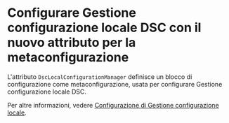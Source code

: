 # Configurare Gestione configurazione locale DSC con il nuovo attributo per la metaconfigurazione

L'attributo `DscLocalConfigurationManager` definisce un blocco di configurazione come metaconfigurazione, usata per configurare Gestione configurazione locale DSC. 

Per altre informazioni, vedere [Configurazione di Gestione configurazione locale](../dsc/metaConfig.md).

<!--HONumber=Jun16_HO4-->


